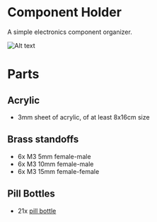 # Component Holder
A simple electronics component organizer.

![Alt text](/../media/v1_01.jpg?raw=true "v1")

# Parts
## Acrylic
 * 3mm sheet of acrylic, of at least 8x16cm size

## Brass standoffs
 * 6x M3 5mm  female-male
 * 6x M3 10mm female-male
 * 6x M3 15mm female-female
 
## Pill Bottles
 * 21x [pill bottle](https://www.aliexpress.com/item/7-Pieces-Lot-3ML-Portable-Plastic-Pill-Bottle-Medicine-Case-For-Healthy-Care-Empty-Pill-Holders/32677858742.html)
